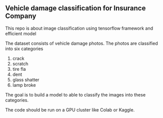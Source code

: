 ## Vehicle damage classification for Insurance Company

This repo is about image classification using tensorflow framework and efficient model

The dataset consists of vehicle damage photos. The photos are classified into six categories

1. crack
2. scratch
3. tire fla
4. dent
5. glass shatter
6. lamp broke

The goal is to build a model to able to classify the images into these categories.

The code should be run on a GPU cluster like Colab or Kaggle.